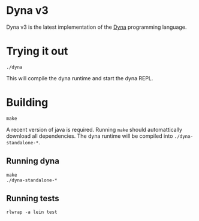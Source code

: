 # Dyna v3

Dyna v3 is the latest implementation of the [Dyna](http://dyna.org) programming
language.

# Trying it out
```
./dyna
```
This will compile the dyna runtime and start the dyna REPL.

# Building
```
make
```

A recent version of java is required.  Running `make` should automattically
download all dependencies.  The dyna runtime will be compiled into
`./dyna-standalone-*`.

## Running dyna
```
make
./dyna-standalone-*
```

## Running tests
```
rlwrap -a lein test
```
